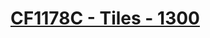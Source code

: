 # [CF1178C - Tiles - 1300](https://codeforces.com/problemset/problem/1178/C)
<!--tags: combinatorics, greedy, math-->
